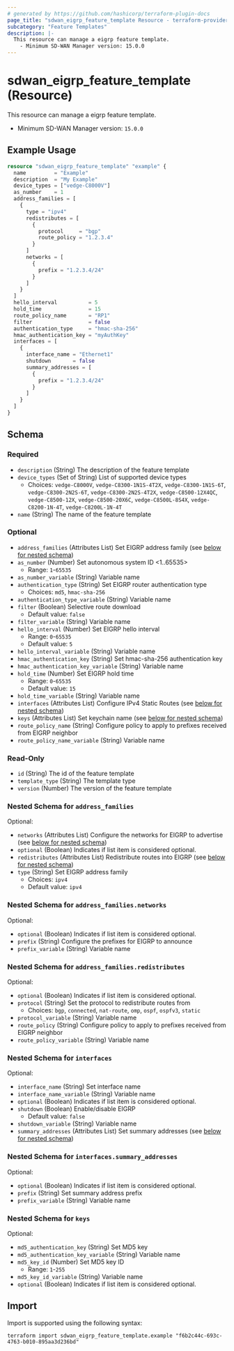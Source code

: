 ```yaml
---
# generated by https://github.com/hashicorp/terraform-plugin-docs
page_title: "sdwan_eigrp_feature_template Resource - terraform-provider-sdwan"
subcategory: "Feature Templates"
description: |-
  This resource can manage a eigrp feature template.
    - Minimum SD-WAN Manager version: 15.0.0
---
```


# sdwan_eigrp_feature_template (Resource)

This resource can manage a eigrp feature template.
  - Minimum SD-WAN Manager version: `15.0.0`

## Example Usage

```terraform
resource "sdwan_eigrp_feature_template" "example" {
  name         = "Example"
  description  = "My Example"
  device_types = ["vedge-C8000V"]
  as_number    = 1
  address_families = [
    {
      type = "ipv4"
      redistributes = [
        {
          protocol     = "bgp"
          route_policy = "1.2.3.4"
        }
      ]
      networks = [
        {
          prefix = "1.2.3.4/24"
        }
      ]
    }
  ]
  hello_interval          = 5
  hold_time               = 15
  route_policy_name       = "RP1"
  filter                  = false
  authentication_type     = "hmac-sha-256"
  hmac_authentication_key = "myAuthKey"
  interfaces = [
    {
      interface_name = "Ethernet1"
      shutdown       = false
      summary_addresses = [
        {
          prefix = "1.2.3.4/24"
        }
      ]
    }
  ]
}
```

<!-- schema generated by tfplugindocs -->
## Schema

### Required

- `description` (String) The description of the feature template
- `device_types` (Set of String) List of supported device types
  - Choices: `vedge-C8000V`, `vedge-C8300-1N1S-4T2X`, `vedge-C8300-1N1S-6T`, `vedge-C8300-2N2S-6T`, `vedge-C8300-2N2S-4T2X`, `vedge-C8500-12X4QC`, `vedge-C8500-12X`, `vedge-C8500-20X6C`, `vedge-C8500L-8S4X`, `vedge-C8200-1N-4T`, `vedge-C8200L-1N-4T`
- `name` (String) The name of the feature template

### Optional

- `address_families` (Attributes List) Set EIGRP address family (see [below for nested schema](#nestedatt--address_families))
- `as_number` (Number) Set autonomous system ID <1..65535>
  - Range: `1`-`65535`
- `as_number_variable` (String) Variable name
- `authentication_type` (String) Set EIGRP router authentication type
  - Choices: `md5`, `hmac-sha-256`
- `authentication_type_variable` (String) Variable name
- `filter` (Boolean) Selective route download
  - Default value: `false`
- `filter_variable` (String) Variable name
- `hello_interval` (Number) Set EIGRP hello interval
  - Range: `0`-`65535`
  - Default value: `5`
- `hello_interval_variable` (String) Variable name
- `hmac_authentication_key` (String) Set hmac-sha-256 authentication key
- `hmac_authentication_key_variable` (String) Variable name
- `hold_time` (Number) Set EIGRP hold time
  - Range: `0`-`65535`
  - Default value: `15`
- `hold_time_variable` (String) Variable name
- `interfaces` (Attributes List) Configure IPv4 Static Routes (see [below for nested schema](#nestedatt--interfaces))
- `keys` (Attributes List) Set keychain name (see [below for nested schema](#nestedatt--keys))
- `route_policy_name` (String) Configure policy to apply to prefixes received from EIGRP neighbor
- `route_policy_name_variable` (String) Variable name

### Read-Only

- `id` (String) The id of the feature template
- `template_type` (String) The template type
- `version` (Number) The version of the feature template

<a id="nestedatt--address_families"></a>
### Nested Schema for `address_families`

Optional:

- `networks` (Attributes List) Configure the networks for EIGRP to advertise (see [below for nested schema](#nestedatt--address_families--networks))
- `optional` (Boolean) Indicates if list item is considered optional.
- `redistributes` (Attributes List) Redistribute routes into EIGRP (see [below for nested schema](#nestedatt--address_families--redistributes))
- `type` (String) Set EIGRP address family
  - Choices: `ipv4`
  - Default value: `ipv4`

<a id="nestedatt--address_families--networks"></a>
### Nested Schema for `address_families.networks`

Optional:

- `optional` (Boolean) Indicates if list item is considered optional.
- `prefix` (String) Configure the prefixes for EIGRP to announce
- `prefix_variable` (String) Variable name


<a id="nestedatt--address_families--redistributes"></a>
### Nested Schema for `address_families.redistributes`

Optional:

- `optional` (Boolean) Indicates if list item is considered optional.
- `protocol` (String) Set the protocol to redistribute routes from
  - Choices: `bgp`, `connected`, `nat-route`, `omp`, `ospf`, `ospfv3`, `static`
- `protocol_variable` (String) Variable name
- `route_policy` (String) Configure policy to apply to prefixes received from EIGRP neighbor
- `route_policy_variable` (String) Variable name



<a id="nestedatt--interfaces"></a>
### Nested Schema for `interfaces`

Optional:

- `interface_name` (String) Set interface name
- `interface_name_variable` (String) Variable name
- `optional` (Boolean) Indicates if list item is considered optional.
- `shutdown` (Boolean) Enable/disable EIGRP
  - Default value: `false`
- `shutdown_variable` (String) Variable name
- `summary_addresses` (Attributes List) Set summary addresses (see [below for nested schema](#nestedatt--interfaces--summary_addresses))

<a id="nestedatt--interfaces--summary_addresses"></a>
### Nested Schema for `interfaces.summary_addresses`

Optional:

- `optional` (Boolean) Indicates if list item is considered optional.
- `prefix` (String) Set summary address prefix
- `prefix_variable` (String) Variable name



<a id="nestedatt--keys"></a>
### Nested Schema for `keys`

Optional:

- `md5_authentication_key` (String) Set MD5 key
- `md5_authentication_key_variable` (String) Variable name
- `md5_key_id` (Number) Set MD5 key ID
  - Range: `1`-`255`
- `md5_key_id_variable` (String) Variable name
- `optional` (Boolean) Indicates if list item is considered optional.

## Import

Import is supported using the following syntax:

```shell
terraform import sdwan_eigrp_feature_template.example "f6b2c44c-693c-4763-b010-895aa3d236bd"
```
